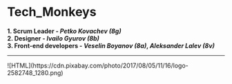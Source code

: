 # Tech_Monkeys
**1. Scrum Leader - _Petko Kovachev (8g)_**
<br />
**2. Designer - _Ivailo Gyurov (8b)_**
<br />
**3. Front-end developers - _Veselin Boyanov (8a)_, _Aleksander Lalev (8v)_**
<br />
<hr>
![HTML](https://cdn.pixabay.com/photo/2017/08/05/11/16/logo-2582748_1280.png)
